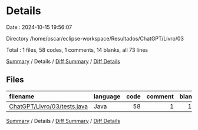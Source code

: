 # Details

Date : 2024-10-15 19:56:07

Directory /home/oscar/eclipse-workspace/Resultados/ChatGPT/Livro/03

Total : 1 files,  58 codes, 1 comments, 14 blanks, all 73 lines

[Summary](results.md) / Details / [Diff Summary](diff.md) / [Diff Details](diff-details.md)

## Files
| filename | language | code | comment | blank | total |
| :--- | :--- | ---: | ---: | ---: | ---: |
| [ChatGPT/Livro/03/tests.java](/ChatGPT/Livro/03/tests.java) | Java | 58 | 1 | 14 | 73 |

[Summary](results.md) / Details / [Diff Summary](diff.md) / [Diff Details](diff-details.md)
